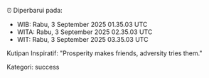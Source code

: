 ⏰ Diperbarui pada:
- WIB: Rabu, 3 September 2025 01.35.03 UTC
- WITA: Rabu, 3 September 2025 02.35.03 UTC
- WIT: Rabu, 3 September 2025 03.35.03 UTC

Kutipan Inspiratif:
"Prosperity makes friends, adversity tries them."


Kategori: success

